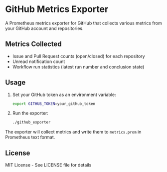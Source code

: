# GitHub Metrics Exporter

A Prometheus metrics exporter for GitHub that collects various metrics from your GitHub account and repositories.

## Metrics Collected

- Issue and Pull Request counts (open/closed) for each repository
- Unread notification count
- Workflow run statistics (latest run number and conclusion state)

## Usage

1. Set your GitHub token as an environment variable:

   ```bash
   export GITHUB_TOKEN=your_github_token
   ```

2. Run the exporter:
   ```bash
   ./github_exporter
   ```

The exporter will collect metrics and write them to `metrics.prom` in Prometheus text format.

## License

MIT License - See LICENSE file for details
